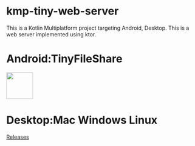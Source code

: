 # kmp-tiny-web-server
This is a Kotlin Multiplatform project targeting Android, Desktop.
This is a web server implemented using ktor.

# Android:TinyFileShare
<a href="https://play.google.com/store/apps/details?id=io.github.anicehome.webserver"><img src="https://play.google.com/intl/en_us/badges/static/images/badges/en_badge_web_generic.png" height="70"></a>
# Desktop:Mac Windows Linux
<a href="https://github.com/anicehome/kmp-tiny-web-server/releases">Releases</a>

